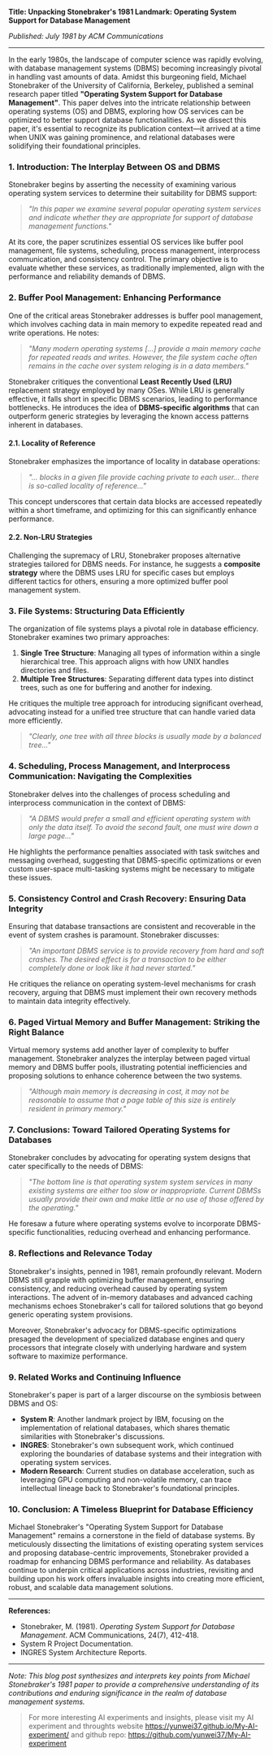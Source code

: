 **Title: Unpacking Stonebraker's 1981 Landmark: Operating System Support for Database Management**

*Published: July 1981 by ACM Communications*

---

In the early 1980s, the landscape of computer science was rapidly evolving, with database management systems (DBMS) becoming increasingly pivotal in handling vast amounts of data. Amidst this burgeoning field, Michael Stonebraker of the University of California, Berkeley, published a seminal research paper titled **"Operating System Support for Database Management"**. This paper delves into the intricate relationship between operating systems (OS) and DBMS, exploring how OS services can be optimized to better support database functionalities. As we dissect this paper, it's essential to recognize its publication context—it arrived at a time when UNIX was gaining prominence, and relational databases were solidifying their foundational principles.

### **1. Introduction: The Interplay Between OS and DBMS**

Stonebraker begins by asserting the necessity of examining various operating system services to determine their suitability for DBMS support:

> *"In this paper we examine several popular operating system services and indicate whether they are appropriate for support of database management functions."*

At its core, the paper scrutinizes essential OS services like buffer pool management, file systems, scheduling, process management, interprocess communication, and consistency control. The primary objective is to evaluate whether these services, as traditionally implemented, align with the performance and reliability demands of DBMS.

### **2. Buffer Pool Management: Enhancing Performance**

One of the critical areas Stonebraker addresses is buffer pool management, which involves caching data in main memory to expedite repeated read and write operations. He notes:

> *"Many modern operating systems [...] provide a main memory cache for repeated reads and writes. However, the file system cache often remains in the cache over system reloging is in a data members."*

Stonebraker critiques the conventional **Least Recently Used (LRU)** replacement strategy employed by many OSes. While LRU is generally effective, it falls short in specific DBMS scenarios, leading to performance bottlenecks. He introduces the idea of **DBMS-specific algorithms** that can outperform generic strategies by leveraging the known access patterns inherent in databases.

#### **2.1. Locality of Reference**

Stonebraker emphasizes the importance of locality in database operations:

> *"... blocks in a given file provide caching private to each user... there is so-called locality of reference..."*

This concept underscores that certain data blocks are accessed repeatedly within a short timeframe, and optimizing for this can significantly enhance performance.

#### **2.2. Non-LRU Strategies**

Challenging the supremacy of LRU, Stonebraker proposes alternative strategies tailored for DBMS needs. For instance, he suggests a **composite strategy** where the DBMS uses LRU for specific cases but employs different tactics for others, ensuring a more optimized buffer pool management system.

### **3. File Systems: Structuring Data Efficiently**

The organization of file systems plays a pivotal role in database efficiency. Stonebraker examines two primary approaches:

1. **Single Tree Structure**: Managing all types of information within a single hierarchical tree. This approach aligns with how UNIX handles directories and files.
2. **Multiple Tree Structures**: Separating different data types into distinct trees, such as one for buffering and another for indexing.

He critiques the multiple tree approach for introducing significant overhead, advocating instead for a unified tree structure that can handle varied data more efficiently.

> *"Clearly, one tree with all three blocks is usually made by a balanced tree..."*

### **4. Scheduling, Process Management, and Interprocess Communication: Navigating the Complexities**

Stonebraker delves into the challenges of process scheduling and interprocess communication in the context of DBMS:

> *"A DBMS would prefer a small and efficient operating system with only the data itself. To avoid the second fault, one must wire down a large page..."*

He highlights the performance penalties associated with task switches and messaging overhead, suggesting that DBMS-specific optimizations or even custom user-space multi-tasking systems might be necessary to mitigate these issues.

### **5. Consistency Control and Crash Recovery: Ensuring Data Integrity**

Ensuring that database transactions are consistent and recoverable in the event of system crashes is paramount. Stonebraker discusses:

> *"An important DBMS service is to provide recovery from hard and soft crashes. The desired effect is for a transaction to be either completely done or look like it had never started."*

He critiques the reliance on operating system-level mechanisms for crash recovery, arguing that DBMS must implement their own recovery methods to maintain data integrity effectively.

### **6. Paged Virtual Memory and Buffer Management: Striking the Right Balance**

Virtual memory systems add another layer of complexity to buffer management. Stonebraker analyzes the interplay between paged virtual memory and DBMS buffer pools, illustrating potential inefficiencies and proposing solutions to enhance coherence between the two systems.

> *"Although main memory is decreasing in cost, it may not be reasonable to assume that a page table of this size is entirely resident in primary memory."*

### **7. Conclusions: Toward Tailored Operating Systems for Databases**

Stonebraker concludes by advocating for operating system designs that cater specifically to the needs of DBMS:

> *"The bottom line is that operating system system services in many existing systems are either too slow or inappropriate. Current DBMSs usually provide their own and make little or no use of those offered by the operating."*

He foresaw a future where operating systems evolve to incorporate DBMS-specific functionalities, reducing overhead and enhancing performance.

### **8. Reflections and Relevance Today**

Stonebraker's insights, penned in 1981, remain profoundly relevant. Modern DBMS still grapple with optimizing buffer management, ensuring consistency, and reducing overhead caused by operating system interactions. The advent of in-memory databases and advanced caching mechanisms echoes Stonebraker's call for tailored solutions that go beyond generic operating system provisions.

Moreover, Stonebraker's advocacy for DBMS-specific optimizations presaged the development of specialized database engines and query processors that integrate closely with underlying hardware and system software to maximize performance.

### **9. Related Works and Continuing Influence**

Stonebraker's paper is part of a larger discourse on the symbiosis between DBMS and OS:

- **System R**: Another landmark project by IBM, focusing on the implementation of relational databases, which shares thematic similarities with Stonebraker's discussions.
- **INGRES**: Stonebraker's own subsequent work, which continued exploring the boundaries of database systems and their integration with operating system services.
- **Modern Research**: Current studies on database acceleration, such as leveraging GPU computing and non-volatile memory, can trace intellectual lineage back to Stonebraker's foundational principles.

### **10. Conclusion: A Timeless Blueprint for Database Efficiency**

Michael Stonebraker's "Operating System Support for Database Management" remains a cornerstone in the field of database systems. By meticulously dissecting the limitations of existing operating system services and proposing database-centric improvements, Stonebraker provided a roadmap for enhancing DBMS performance and reliability. As databases continue to underpin critical applications across industries, revisiting and building upon his work offers invaluable insights into creating more efficient, robust, and scalable data management solutions.

---

**References:**

- Stonebraker, M. (1981). *Operating System Support for Database Management*. ACM Communications, 24(7), 412-418.
- System R Project Documentation.
- INGRES System Architecture Reports.

---

*Note: This blog post synthesizes and interprets key points from Michael Stonebraker's 1981 paper to provide a comprehensive understanding of its contributions and enduring significance in the realm of database management systems.*

> For more interesting AI experiments and insights, please visit my AI experiment and throughts website <https://yunwei37.github.io/My-AI-experiment/> and github repo: <https://github.com/yunwei37/My-AI-experiment>
